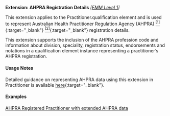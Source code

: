 **Extension: AHPRA Registration Details** *[[FMM Level 1](guidance.html)]*

This extension applies to the Practitioner.qualification element and is used to represent Australian Health Practitioner Regulation Agency (AHPRA) [<sup>[1]</sup>](https://www.ahpra.gov.au){:target="_blank"} [<sup>[2]</sup>](https://www.ahpra.gov.au/Support/Glossary.aspx#Registration%20Number){:target="_blank"} registration details.

This extension supports the inclusion of the AHPRA profession code and information about division, speciality, registration status, endorsements and notations in a qualification element instance representing a practitioner’s AHPRA registration.

#### Usage Notes
Detailed guidance on representing AHPRA data using this extension in Practitioner is available [here](http://hl7.org.au/notes/ahpra-registration-number/index.html){:target="_blank"}.

#### Examples
[AHPRA Registered Practitioner with extended AHPRA data](Practitioner-example4.html)
